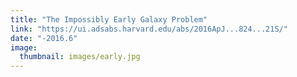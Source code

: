 ```yaml
---
title: "The Impossibly Early Galaxy Problem"
link: "https://ui.adsabs.harvard.edu/abs/2016ApJ...824...21S/"
date: "-2016.6"
image: 
  thumbnail: images/early.jpg
---
```


